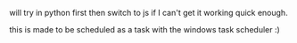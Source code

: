 will try in python first then switch to js if I can't get it working quick enough.

this is made to be scheduled as a task with the windows task scheduler :)
